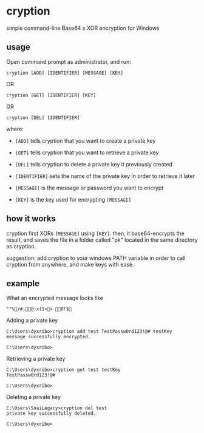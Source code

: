 # cryption
simple command-line Base64 x XOR encryption for Windows

## usage
Open command prompt as administrator, and run:
```
cryption [ADD] [IDENTIFIER] [MESSAGE] [KEY]
```
OR 

```
cryption [GET] [IDENTIFIER] [KEY]
```
OR 

```
cryption [DEL] [IDENTIFIER]
```

where:

* ```[ADD]``` tells cryption that you want to create a private key

* ```[GET]``` tells cryption that you want to retrieve a private key

* ```[DEL]``` tells cryption to delete a private key it previously created

* ```[IDENTIFIER]``` sets the name of the private key in order to retrieve it later

* ```[MESSAGE]``` is the message or password you want to encrypt

* ```[KEY]``` is the key used for encrypting ```[MESSAGE]```

## how it works

cryption first XORs ```[MESSAGE]``` using ```[KEY]```. 
then, it base64-encrypts the result, and saves the file in a folder called "pk" located in the same directory as cryption.

suggestion: add cryption to your windows PATH variable in order to call cryption from anywhere, and make keys with ease.

## example

What an encrypted message looks like

```""%/#;@:x(1>> 0!$```

Adding a private key

```
C:\Users\dyxribo>cryption add test TestPassw0rd123!@# testKey
message successfully encrypted.

C:\Users\dyxribo>
```

Retrieving a private key

```
C:\Users\dyxribo>cryption get test testKey
TestPassw0rd123!@#

C:\Users\dyxribo>
```

Deleting a private key

```
C:\Users\SnaiLegacy>cryption del test
private key successfully deleted.

C:\Users\dyxribo>
```
